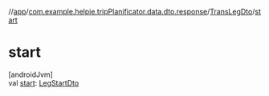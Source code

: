 //[app](../../../index.md)/[com.example.helpie.tripPlanificator.data.dto.response](../index.md)/[TransLegDto](index.md)/[start](start.md)

# start

[androidJvm]\
val [start](start.md): [LegStartDto](../-leg-start-dto/index.md)
